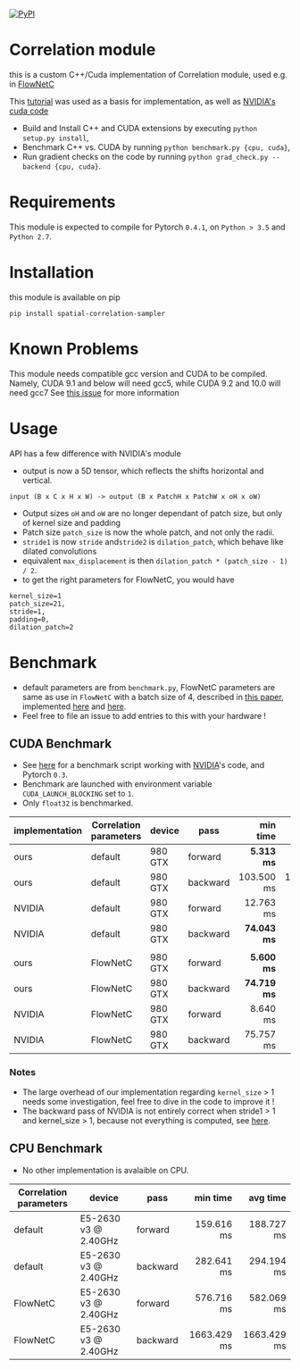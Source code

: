 
[![PyPI](https://img.shields.io/pypi/v/spatial-correlation-sampler.svg)](https://pypi.org/project/spatial-correlation-sampler/)


# Correlation module

this is a custom C++/Cuda implementation of Correlation module, used e.g. in [FlowNetC](https://arxiv.org/abs/1504.06852)

This [tutorial](http://pytorch.org/tutorials/advanced/cpp_extension.html) was used as a basis for implementation, as well as
[NVIDIA's cuda code](https://github.com/NVIDIA/flownet2-pytorch/tree/master/networks/correlation_package)

- Build and Install C++ and CUDA extensions by executing `python setup.py install`,
- Benchmark C++ vs. CUDA by running `python benchmark.py {cpu, cuda}`,
- Run gradient checks on the code by running `python grad_check.py --backend {cpu, cuda}`.

# Requirements

This module is expected to compile for Pytorch `0.4.1`, on `Python > 3.5` and `Python 2.7`.

# Installation

this module is available on pip

`pip install spatial-correlation-sampler`

# Known Problems

This module needs compatible gcc version and CUDA to be compiled.
Namely, CUDA 9.1 and below will need gcc5, while CUDA 9.2 and 10.0 will need gcc7
See [this issue](#1) for more information

# Usage

API has a few difference with NVIDIA's module
 * output is now a 5D tensor, which reflects the shifts horizontal and vertical.
 ```
input (B x C x H x W) -> output (B x PatchH x PatchW x oH x oW)
 ```
 * Output sizes `oH` and `oW` are no longer dependant of patch size, but only of kernel size and padding
 * Patch size `patch_size` is now the whole patch, and not only the radii.
 * `stride1` is now `stride` and`stride2` is `dilation_patch`, which behave like dilated convolutions
 * equivalent `max_displacement` is then `dilation_patch * (patch_size - 1) / 2`.
 * to get the right parameters for FlowNetC, you would have
 ```
kernel_size=1
patch_size=21,
stride=1,
padding=0,
dilation_patch=2
 ```

# Benchmark

 * default parameters are from `benchmark.py`, FlowNetC parameters are same as use in `FlowNetC` with a batch size of 4, described in [this paper](https://arxiv.org/abs/1504.06852), implemented [here](https://github.com/lmb-freiburg/flownet2) and [here](https://github.com/NVIDIA/flownet2-pytorch/blob/master/networks/FlowNetC.py).
 * Feel free to file an issue to add entries to this with your hardware !

## CUDA Benchmark

 * See [here](https://gist.github.com/ClementPinard/270e910147119831014932f67fb1b5ea) for a benchmark script working with [NVIDIA](https://github.com/NVIDIA/flownet2-pytorch/tree/master/networks/correlation_package)'s code, and Pytorch `0.3`.
 * Benchmark are launched with environment variable `CUDA_LAUNCH_BLOCKING` set to `1`.
 * Only `float32` is benchmarked.

 | implementation | Correlation parameters |  device |     pass |      min time |      avg time |
 | -------------- | ---------------------- | ------- | -------- | ------------: | ------------: |
 |           ours |                default | 980 GTX |  forward |  **5.313 ms** |  **5.339 ms** |
 |           ours |                default | 980 GTX | backward |    103.500 ms |    103.685 ms |
 |         NVIDIA |                default | 980 GTX |  forward |     12.763 ms |     12.844 ms |
 |         NVIDIA |                default | 980 GTX | backward | **74.043 ms** | **74.323 ms** |
 |                |                        |         |          |               |               |
 |           ours |               FlowNetC | 980 GTX |  forward |  **5.600 ms** |  **5.694 ms** |
 |           ours |               FlowNetC | 980 GTX | backward | **74.719 ms** | **75.122 ms** |
 |         NVIDIA |               FlowNetC | 980 GTX |  forward |      8.640 ms |      8.805 ms |
 |         NVIDIA |               FlowNetC | 980 GTX | backward |     75.757 ms |     76.873 ms |
 
### Notes
 * The large overhead of our implementation regarding `kernel_size` > 1 needs some investigation, feel free to
 dive in the code to improve it !
 * The backward pass of NVIDIA is not entirely correct when stride1 > 1 and kernel_size > 1, because not everything
 is computed, see [here](https://github.com/NVIDIA/flownet2-pytorch/blob/master/networks/correlation_package/src/correlation_cuda_kernel.cu#L120).

## CPU Benchmark

  * No other implementation is avalaible on CPU.

 | Correlation parameters |               device |     pass |    min time |    avg time |
 | ---------------------- | -------------------- | -------- | ----------: | ----------: |
 |                default | E5-2630 v3 @ 2.40GHz |  forward |  159.616 ms |  188.727 ms |
 |                default | E5-2630 v3 @ 2.40GHz | backward |  282.641 ms |  294.194 ms |
 |               FlowNetC | E5-2630 v3 @ 2.40GHz |  forward |  576.716 ms |  582.069 ms |
 |               FlowNetC | E5-2630 v3 @ 2.40GHz | backward | 1663.429 ms | 1663.429 ms |
